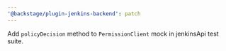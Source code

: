 ```yaml
---
'@backstage/plugin-jenkins-backend': patch
---
```


Add `policyDecision` method to `PermissionClient` mock in jenkinsApi test suite.
